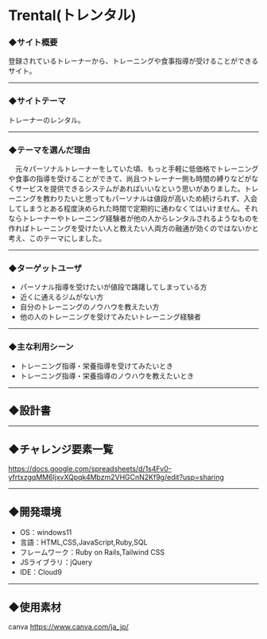 # Trental(トレンタル)

### ◆サイト概要

登録されているトレーナーから、トレーニングや食事指導が受けることができるサイト。
 
---

### ◆サイトテーマ

トレーナーのレンタル。
 
---

### ◆テーマを選んだ理由

　元々パーソナルトレーナーをしていた頃、もっと手軽に低価格でトレーニングや食事の指導を受けることができて、尚且つトレーナー側も時間の縛りなどがなくサービスを提供できるシステムがあればいいなという思いがありました。トレーニングを教わりたいと思ってもパーソナルは値段が高いため続けられず、入会してしまうとある程度決められた時間で定期的に通わなくてはいけません。それならトレーナーやトレーニング経験者が他の人からレンタルされるようなものを作ればトレーニングを受けたい人と教えたい人両方の融通が効くのではないかと考え、このテーマにしました。
 
---

### ◆ターゲットユーザ
* パーソナル指導を受けたいが値段で躊躇してしまっている方
* 近くに通えるジムがない方
* 自分のトレーニングのノウハウを教えたい方
* 他の人のトレーニングを受けてみたいトレーニング経験者

---

### ◆主な利用シーン
* トレーニング指導・栄養指導を受けてみたいとき
* トレーニング指導・栄養指導のノウハウを教えたいとき

---

## ◆設計書

---
## ◆チャレンジ要素一覧
https://docs.google.com/spreadsheets/d/1s4Fv0-yfrtxzgqMM6ljxvXQpqk4Mbzm2VHGCnN2Kf9g/edit?usp=sharing

---

## ◆開発環境
- OS：windows11
- 言語：HTML,CSS,JavaScript,Ruby,SQL
- フレームワーク：Ruby on Rails,Tailwind CSS
- JSライブラリ：jQuery
- IDE：Cloud9

---

## ◆使用素材
canva https://www.canva.com/ja_jp/
